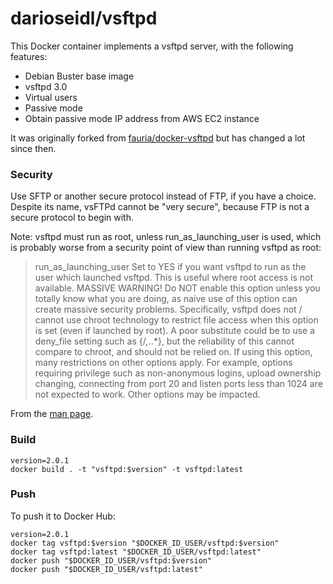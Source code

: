 # darioseidl/vsftpd

This Docker container implements a vsftpd server, with the following features:

 - Debian Buster base image
 - vsftpd 3.0
 - Virtual users
 - Passive mode
 - Obtain passive mode IP address from AWS EC2 instance

It was originally forked from [fauria/docker-vsftpd](https://github.com/fauria/docker-vsftpd) but has changed a lot since then.

### Security

Use SFTP or another secure protocol instead of FTP, if you have a choice.
Despite its name, vsFTPd cannot be "very secure", because FTP is not a secure protocol to begin with.

Note: vsftpd must run as root, unless run_as_launching_user is used, which is probably worse from a security point of view than running vsftpd as root:

> run_as_launching_user
    Set to YES if you want vsftpd to run as the user which launched vsftpd. This is useful where root access is not available. MASSIVE WARNING! Do NOT enable this option unless you totally know what you are doing, as naive use of this option can create massive security problems. Specifically, vsftpd does not / cannot use chroot technology to restrict file access when this option is set (even if launched by root). A poor substitute could be to use a deny_file setting such as {/*,*..*}, but the reliability of this cannot compare to chroot, and should not be relied on. If using this option, many restrictions on other options apply. For example, options requiring privilege such as non-anonymous logins, upload ownership changing, connecting from port 20 and listen ports less than 1024 are not expected to work. Other options may be impacted.
    
From the [man page](https://security.appspot.com/vsftpd/vsftpd_conf.html).

### Build

```
version=2.0.1 
docker build . -t "vsftpd:$version" -t vsftpd:latest
```

### Push

To push it to Docker Hub:

```
version=2.0.1
docker tag vsftpd:$version "$DOCKER_ID_USER/vsftpd:$version"
docker tag vsftpd:latest "$DOCKER_ID_USER/vsftpd:latest"
docker push "$DOCKER_ID_USER/vsftpd:$version"
docker push "$DOCKER_ID_USER/vsftpd:latest"
```
